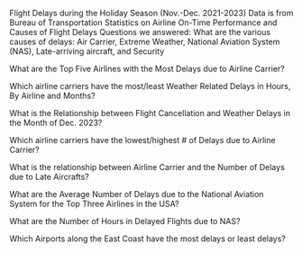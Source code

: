 Flight Delays during the Holiday Season (Nov.-Dec. 2021-2023)
Data is from Bureau of Transportation Statistics on Airline On-Time Performance and Causes of Flight Delays
Questions we answered:
What are the various causes of delays: Air Carrier, Extreme Weather, National Aviation System (NAS), Late-arriving aircraft, and Security

What are the Top Five Airlines with the Most Delays due to Airline Carrier?

Which airline carriers have the most/least Weather Related Delays in Hours, By Airline and Months?

What is the Relationship between Flight Cancellation and Weather Delays in the Month of Dec. 2023?

Which airline carriers have the lowest/highest # of Delays due to Airline Carrier?

What is the relationship between Airline Carrier and the Number of Delays due to Late Aircrafts?

What are the Average Number of Delays due to the National Aviation System for the Top Three Airlines in the USA?

What are the Number of Hours in Delayed Flights due to NAS?

Which Airports along the East Coast have the most delays or least delays?
